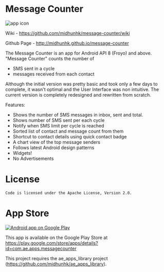Message Counter
===============
<img alt="app icon" src="https://fbcdn-sphotos-b-a.akamaihd.net/hphotos-ak-frc1/t1/p206x206/1623349_492913894078406_217528190_n.png"/>

Wiki - https://github.com/midhunhk/message-counter/wiki

Github Page - http://midhunhk.github.io/message-counter

The Message Counter is an app for Android API 8 (Froyo) and above. 
"Message Counter" counts the number of
- SMS sent in a cycle
- messages received from each contact

Although the initial version was pretty basic and took only a few days to complete, it wasn't optimal and the User Interface was non intuitive. The current version is completely redesigned and rewritten from scratch.

Features:
- Shows the number of SMS messages in inbox, sent and total.
- Shows number of SMS sent per each cycle
- Notify when SMS limit per cycle is reached
- Sorted list of contact and message count from them
- Shortcut to contact details using quick contact badge
- A chart view of the top message senders
- Follows latest Android design patterns
- Widgets!
- No Advertisements
 
License
=======
    Code is licensed under the Apache License, Version 2.0.

App Store
=========

<a href="https://play.google.com/store/apps/details?id=com.ae.apps.messagecounter">
  <img alt="Android app on Google Play"
       src="https://developer.android.com/images/brand/en_app_rgb_wo_45.png" />
</a>

This app is available on the Google Play Store at https://play.google.com/store/apps/details?id=com.ae.apps.messagecounter

This project requires the ae_apps_library project (https://github.com/midhunhk/ae_apps_library).

